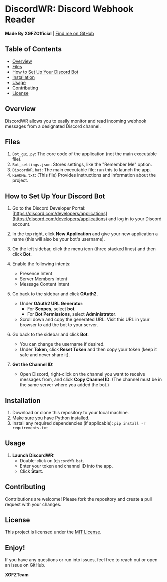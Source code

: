 # DiscordWR: Discord Webhook Reader

**Made By XGFZOfficial** | [Find me on GitHub](https://github.com/XGFZOfficial)

## Table of Contents

- [Overview](#overview)
- [Files](#files)
- [How to Set Up Your Discord Bot](#how-to-set-up-your-discord-bot)
- [Installation](#installation)
- [Usage](#usage)
- [Contributing](#contributing)
- [License](#license)

## Overview

DiscordWR allows you to easily monitor and read incoming webhook messages from a designated Discord channel.

## Files

1. `Bot_gui.py`: The core code of the application (not the main executable file).
2. `Bot_settings.json`: Stores settings, like the "Remember Me" option.
3. `DiscordWR.bat`: The main executable file; run this to launch the app.
4. `README.txt`: (This file) Provides instructions and information about the project.

## How to Set Up Your Discord Bot

1. Go to the Discord Developer Portal: [https://discord.com/developers/applications](https://discord.com/developers/applications) and log in to your Discord account.

2. In the top right, click **New Application** and give your new application a name (this will also be your bot's username).

3. On the left sidebar, click the menu icon (three stacked lines) and then click **Bot**.

4. Enable the following intents:
    * Presence Intent
    * Server Members Intent
    * Message Content Intent

5. Go back to the sidebar and click **OAuth2**.
    * Under **OAuth2 URL Generator**:
        * For **Scopes**, select **bot**.
        * For **Bot Permissions**, select **Administrator**.
    * Scroll down and copy the generated URL. Visit this URL in your browser to add the bot to your server.

6. Go back to the sidebar and click **Bot**.
    * You can change the username if desired.
    * Under **Token**, click **Reset Token** and then copy your token (keep it safe and never share it).

7. **Get the Channel ID:**
    * Open Discord, right-click on the channel you want to receive messages from, and click **Copy Channel ID**. (The channel must be in the same server where you added the bot.)

## Installation

1. Download or clone this repository to your local machine.
2. Make sure you have Python installed.
3. Install any required dependencies (if applicable): `pip install -r requirements.txt` 

## Usage

1. **Launch DiscordWR:**
    * Double-click on `DiscordWR.bat`.
    * Enter your token and channel ID into the app.
    * Click **Start**.

## Contributing

Contributions are welcome! Please fork the repository and create a pull request with your changes.

## License

This project is licensed under the [MIT License](LICENSE). 

## Enjoy!

If you have any questions or run into issues, feel free to reach out or open an issue on GitHub.

**XGFZTeam**
